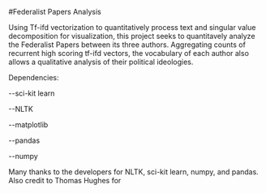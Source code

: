 #Federalist Papers Analysis

Using Tf-ifd vectorization to quantitatively process text and singular value decomposition for visualization, this project seeks to quantitavely analyze the Federalist Papers between its three authors. Aggregating counts of recurrent high scoring tf-ifd vectors, the vocabulary of each author also allows a qualitative analysis of their political ideologies.

Dependencies: 

--sci-kit learn

--NLTK

--matplotlib

--pandas

--numpy

Many thanks to the developers for NLTK, sci-kit learn, numpy, and pandas. Also credit to Thomas Hughes for 
